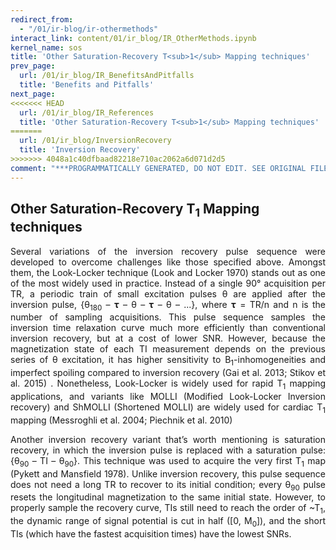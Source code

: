 ```yaml
---
redirect_from:
  - "/01/ir-blog/ir-othermethods"
interact_link: content/01/ir_blog/IR_OtherMethods.ipynb
kernel_name: sos
title: 'Other Saturation-Recovery T<sub>1</sub> Mapping techniques'
prev_page:
  url: /01/ir_blog/IR_BenefitsAndPitfalls
  title: 'Benefits and Pitfalls'
next_page:
<<<<<<< HEAD
  url: /01/ir_blog/IR_References
  title: 'Other Saturation-Recovery T<sub>1</sub> Mapping techniques'
=======
  url: /01/ir_blog/InversionRecovery
  title: 'Inversion Recovery'
>>>>>>> 4048a1c40dfbaad82218e710ac2062a6d071d2d5
comment: "***PROGRAMMATICALLY GENERATED, DO NOT EDIT. SEE ORIGINAL FILES IN /content***"
---
```


## Other Saturation-Recovery T<sub>1</sub> Mapping techniques

<p style="text-align:justify;">
Several variations of the inversion recovery pulse sequence were developed to overcome challenges like those specified above. Amongst them, the Look-Locker technique (Look and Locker 1970) stands out as one of the most widely used in practice. Instead of a single 90° acquisition per TR, a periodic train of small excitation pulses θ are applied after the inversion pulse, {θ<sub>180</sub> – 𝛕 – θ – 𝛕 – θ – ...}, where  𝛕 = TR/n and n is the number of sampling acquisitions. This pulse sequence samples the inversion time relaxation curve much more efficiently than conventional inversion recovery, but at a cost of lower SNR. However, because the magnetization state of each TI measurement depends on the previous series of θ excitation, it has higher sensitivity to B<sub>1</sub>-inhomogeneities and imperfect spoiling compared to inversion recovery (Gai et al. 2013; Stikov et al. 2015) . Nonetheless, Look-Locker is widely used for rapid T<sub>1</sub> mapping applications, and variants like MOLLI (Modified Look-Locker Inversion recovery) and ShMOLLI (Shortened MOLLI) are widely used for cardiac T<sub>1</sub> mapping (Messroghli et al. 2004; Piechnik et al. 2010)
</p>

<p style="text-align:justify;">
Another inversion recovery variant that’s worth mentioning is saturation recovery, in which the inversion pulse is replaced with a saturation pulse: {θ<sub>90</sub> – TI – θ<sub>90</sub>}. This technique was used to acquire the very first T<sub>1</sub> map (Pykett and Mansfield 1978). Unlike inversion recovery, this pulse sequence does not need a long TR to recover to its initial condition; every θ<sub>90</sub> pulse resets the longitudinal magnetization to the same initial state. However, to properly sample the recovery curve, TIs still need to reach the order of ~T<sub>1</sub>, the dynamic range of signal potential is cut in half ([0, M<sub>0</sub>]), and the short TIs (which have the fastest acquisition times) have the lowest SNRs.
</p>
